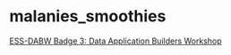 # malanies_smoothies

[ESS-DABW Badge 3: Data Application Builders Workshop](https://learn.snowflake.com/en/courses/uni-ess-dabw/)
